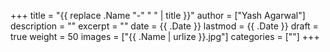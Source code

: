 +++
title = "{{ replace .Name "-" " " | title }}"
author = ["Yash Agarwal"]
description = ""
excerpt = ""
date = {{ .Date }}
lastmod = {{ .Date }}
draft = true
weight = 50
images = ["{{ .Name | urlize }}.jpg"]
categories = [""]
+++
